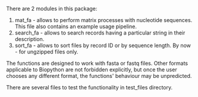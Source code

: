 There are 2 modules in this package:
1. mat_fa - allows to perform matrix processes with nucleotide sequences. This file also contains an example usage pipeline.
2. search_fa - allows to search records having a particular string in their description.
3. sort_fa - allows to sort files by record ID or by sequence length. By now - for ungzipped files only.

The functions are designed to work with fasta or fastq files. Other formats applicable to Biopython are not forbidden explicitly, but once the user chooses any different format, the functions' behaviour may be unpredicted.

There are several files to test the functionality in test_files directory.